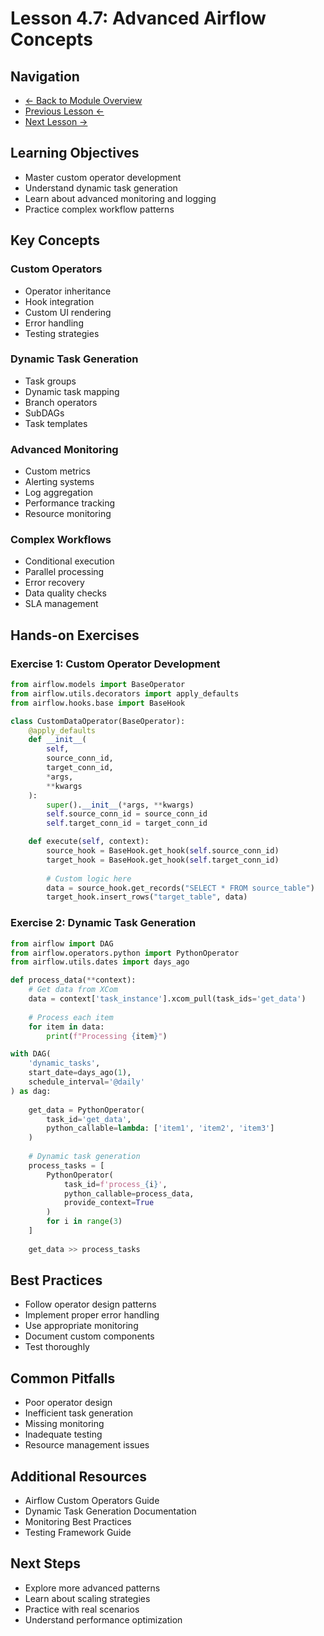 # Lesson 4.7: Advanced Airflow Concepts

## Navigation
- [← Back to Module Overview](./README.md)
- [Previous Lesson ←](./4.6-apache-airflow-basics.md)
- [Next Lesson →](./4.8-distributed-systems-principles.md)

## Learning Objectives
- Master custom operator development
- Understand dynamic task generation
- Learn about advanced monitoring and logging
- Practice complex workflow patterns

## Key Concepts

### Custom Operators
- Operator inheritance
- Hook integration
- Custom UI rendering
- Error handling
- Testing strategies

### Dynamic Task Generation
- Task groups
- Dynamic task mapping
- Branch operators
- SubDAGs
- Task templates

### Advanced Monitoring
- Custom metrics
- Alerting systems
- Log aggregation
- Performance tracking
- Resource monitoring

### Complex Workflows
- Conditional execution
- Parallel processing
- Error recovery
- Data quality checks
- SLA management

## Hands-on Exercises

### Exercise 1: Custom Operator Development
```python
from airflow.models import BaseOperator
from airflow.utils.decorators import apply_defaults
from airflow.hooks.base import BaseHook

class CustomDataOperator(BaseOperator):
    @apply_defaults
    def __init__(
        self,
        source_conn_id,
        target_conn_id,
        *args,
        **kwargs
    ):
        super().__init__(*args, **kwargs)
        self.source_conn_id = source_conn_id
        self.target_conn_id = target_conn_id

    def execute(self, context):
        source_hook = BaseHook.get_hook(self.source_conn_id)
        target_hook = BaseHook.get_hook(self.target_conn_id)
        
        # Custom logic here
        data = source_hook.get_records("SELECT * FROM source_table")
        target_hook.insert_rows("target_table", data)
```

### Exercise 2: Dynamic Task Generation
```python
from airflow import DAG
from airflow.operators.python import PythonOperator
from airflow.utils.dates import days_ago

def process_data(**context):
    # Get data from XCom
    data = context['task_instance'].xcom_pull(task_ids='get_data')
    
    # Process each item
    for item in data:
        print(f"Processing {item}")

with DAG(
    'dynamic_tasks',
    start_date=days_ago(1),
    schedule_interval='@daily'
) as dag:
    
    get_data = PythonOperator(
        task_id='get_data',
        python_callable=lambda: ['item1', 'item2', 'item3']
    )
    
    # Dynamic task generation
    process_tasks = [
        PythonOperator(
            task_id=f'process_{i}',
            python_callable=process_data,
            provide_context=True
        )
        for i in range(3)
    ]
    
    get_data >> process_tasks
```

## Best Practices
- Follow operator design patterns
- Implement proper error handling
- Use appropriate monitoring
- Document custom components
- Test thoroughly

## Common Pitfalls
- Poor operator design
- Inefficient task generation
- Missing monitoring
- Inadequate testing
- Resource management issues

## Additional Resources
- Airflow Custom Operators Guide
- Dynamic Task Generation Documentation
- Monitoring Best Practices
- Testing Framework Guide

## Next Steps
- Explore more advanced patterns
- Learn about scaling strategies
- Practice with real scenarios
- Understand performance optimization 
